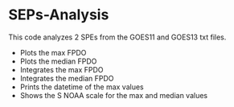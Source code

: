 # SEPs-Analysis

This code analyzes 2 SPEs from the GOES11 and GOES13 txt files.

- Plots the max FPDO
- Plots the median FPDO
- Integrates the max FPDO
- Integrates the median FPDO
- Prints the datetime of the max values 
- Shows the S NOAA scale for the max and median values 
